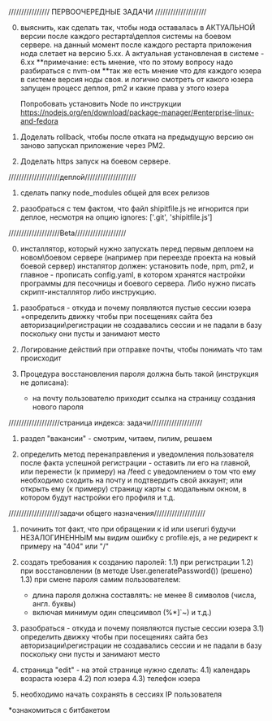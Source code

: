 

//////////////// ПЕРВООЧЕРЕДНЫЕ ЗАДАЧИ ////////////////////

00)  выяснить, как сделать так, чтобы нода оставалась в АКТУАЛЬНОЙ версии после
     каждого рестарта\деплоя системы на боевом сервере. на данный момент после
     каждого рестарта приложения нода слетает на версию 5.хх. А актуальная
     установленая в системе - 6.хх
     **примечание: есть мнение, что по этому вопросу надо разбираться с nvm-ом
     **так же есть мнение что для каждого юзера в системе версия ноды своя. и 
     логично смотреть от какого юзера запущен процесс деплоя, pm2 и какие права
     у этого юзера
     
     Попробовать установить Node по инструкции
     https://nodejs.org/en/download/package-manager/#enterprise-linux-and-fedora

01)  Доделать rollback, чтобы после отката на предыдущую версию он заново запускал приложение через PM2.
02)  Доделать https запуск на боевом сервере. 



////////////////////деплой////////////////////


1) сделать папку node_modules общей для всех релизов

2) разобраться с тем фактом, что файл shipitfile.js не игнорится при деплое, 
несмотря на опцию ignores: ['.git', 'shipitfile.js']




////////////////////Beta////////////////////

00) инсталлятор, который нужно запускать перед первым деплоем на новом\боевом сервере
    (например при переезде проекта на новый боевой сервер)
    инсталятор должен: установить node, npm, pm2, и главное - прописать config.yaml,
    в котором хранятся настройки программы для песочницы и боевого сервера.
    Либо нужно писать скрипт-инсталлятор либо инструкцию.

01) разобраться - откуда и почему появляются пустые сессии юзера
    +определить движку чтобы при посещениях сайта без авторизации\регистрации не
    создавались сессии и не падали в базу поскольку они пусты и занимают место

1)  Логирование действий при отправке почты, чтобы понимать что там происходит

2)  Процедура восстановления пароля должна быть такой (инструкция не дописана):
    - на почту пользователю приходит ссылка на страницу создания нового пароля



////////////////////страница индекса: задачи////////////////////

1) раздел "вакансии" - смотрим, читаем, пилим, решаем

2) определить метод перенаправления и уведомления пользователя после факта
    успешной регистрации - оставить ли его на главной, или перенести (к примеру)
    на /feed с уведомлением о том что ему необходимо сходить на почту и подтвердить
    свой аккаунт;
    или открыть ему (к примеру) страницу карты с модальным окном, в котором будут
    настройки его профиля и т.д.



////////////////////задачи общего назначения////////////////////
     
01)  починить тот факт, что при обращении к id или useruri будучи НЕЗАЛОГИНЕННЫМ
     мы видим ошибку c profile.ejs, а не редирект к примеру на "404" или "/"

1)   создать требования к созданию паролей:
     1.1) при регистрации
     1.2) при восстановлении (в методе User.generatePassword()) (решено)
     1.3) при смене пароля самим пользователем:
    
     - длина пароля должна составлять: не менее 8 символов (числа, англ. буквы)
     - включая минимум один спецсимвол (%*]`~) и т.д.)

3)   разобраться - откуда и почему появляются пустые сессии юзера
3.1) определить движку чтобы при посещениях сайта без авторизации\регистрации не
     создавались сессии и не падали в базу поскольку они пусты и занимают место
    
4)   страница "edit" - на этой странице нужно сделать:
4.1) календарь возраста юзера
4.2) пол юзера
4.3) телефон юзера

5) необходимо начать сохранять в сессиях IP пользователя
    

*ознакомиться с битбакетом
